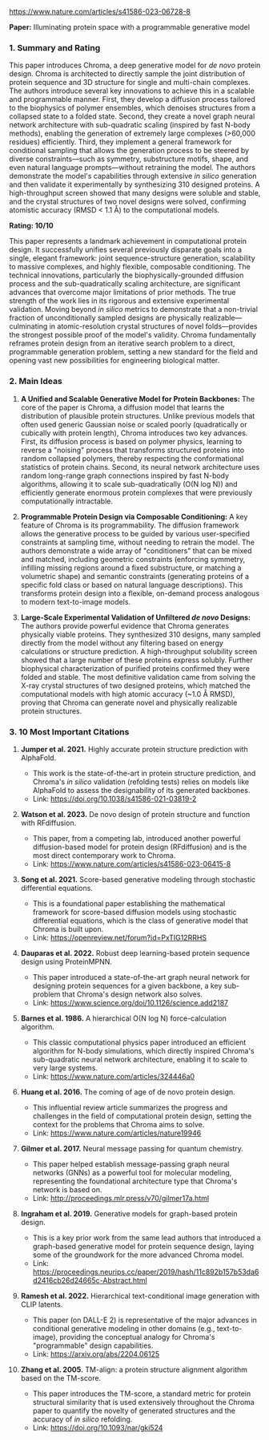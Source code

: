 https://www.nature.com/articles/s41586-023-06728-8

**Paper:** Illuminating protein space with a programmable generative model

### 1. Summary and Rating

This paper introduces Chroma, a deep generative model for *de novo* protein design. Chroma is architected to directly sample the joint distribution of protein sequence and 3D structure for single and multi-chain complexes. The authors introduce several key innovations to achieve this in a scalable and programmable manner. First, they develop a diffusion process tailored to the biophysics of polymer ensembles, which denoises structures from a collapsed state to a folded state. Second, they create a novel graph neural network architecture with sub-quadratic scaling (inspired by fast N-body methods), enabling the generation of extremely large complexes (>60,000 residues) efficiently. Third, they implement a general framework for conditional sampling that allows the generation process to be steered by diverse constraints—such as symmetry, substructure motifs, shape, and even natural language prompts—without retraining the model. The authors demonstrate the model's capabilities through extensive *in silico* generation and then validate it experimentally by synthesizing 310 designed proteins. A high-throughput screen showed that many designs were soluble and stable, and the crystal structures of two novel designs were solved, confirming atomistic accuracy (RMSD < 1.1 Å) to the computational models.

**Rating: 10/10**

This paper represents a landmark achievement in computational protein design. It successfully unifies several previously disparate goals into a single, elegant framework: joint sequence-structure generation, scalability to massive complexes, and highly flexible, composable conditioning. The technical innovations, particularly the biophysically-grounded diffusion process and the sub-quadratically scaling architecture, are significant advances that overcome major limitations of prior methods. The true strength of the work lies in its rigorous and extensive experimental validation. Moving beyond *in silico* metrics to demonstrate that a non-trivial fraction of unconditionally sampled designs are physically realizable—culminating in atomic-resolution crystal structures of novel folds—provides the strongest possible proof of the model's validity. Chroma fundamentally reframes protein design from an iterative search problem to a direct, programmable generation problem, setting a new standard for the field and opening vast new possibilities for engineering biological matter.

### 2. Main Ideas

1.  **A Unified and Scalable Generative Model for Protein Backbones:** The core of the paper is Chroma, a diffusion model that learns the distribution of plausible protein structures. Unlike previous models that often used generic Gaussian noise or scaled poorly (quadratically or cubically with protein length), Chroma introduces two key advances. First, its diffusion process is based on polymer physics, learning to reverse a "noising" process that transforms structured proteins into random collapsed polymers, thereby respecting the conformational statistics of protein chains. Second, its neural network architecture uses random long-range graph connections inspired by fast N-body algorithms, allowing it to scale sub-quadratically (O(N log N)) and efficiently generate enormous protein complexes that were previously computationally intractable.

2.  **Programmable Protein Design via Composable Conditioning:** A key feature of Chroma is its programmability. The diffusion framework allows the generative process to be guided by various user-specified constraints at sampling time, without needing to retrain the model. The authors demonstrate a wide array of "conditioners" that can be mixed and matched, including geometric constraints (enforcing symmetry, infilling missing regions around a fixed substructure, or matching a volumetric shape) and semantic constraints (generating proteins of a specific fold class or based on natural language descriptions). This transforms protein design into a flexible, on-demand process analogous to modern text-to-image models.

3.  **Large-Scale Experimental Validation of Unfiltered *de novo* Designs:** The authors provide powerful evidence that Chroma generates physically viable proteins. They synthesized 310 designs, many sampled directly from the model without any filtering based on energy calculations or structure prediction. A high-throughput solubility screen showed that a large number of these proteins express solubly. Further biophysical characterization of purified proteins confirmed they were folded and stable. The most definitive validation came from solving the X-ray crystal structures of two designed proteins, which matched the computational models with high atomic accuracy (~1.0 Å RMSD), proving that Chroma can generate novel and physically realizable protein structures.

### 3. 10 Most Important Citations

1.  **Jumper et al. 2021.** Highly accurate protein structure prediction with AlphaFold.
    *   This work is the state-of-the-art in protein structure prediction, and Chroma's *in silico* validation (refolding tests) relies on models like AlphaFold to assess the designability of its generated backbones.
    *   Link: https://doi.org/10.1038/s41586-021-03819-2

2.  **Watson et al. 2023.** De novo design of protein structure and function with RFdiffusion.
    *   This paper, from a competing lab, introduced another powerful diffusion-based model for protein design (RFdiffusion) and is the most direct contemporary work to Chroma.
    *   Link: https://www.nature.com/articles/s41586-023-06415-8

3.  **Song et al. 2021.** Score-based generative modeling through stochastic differential equations.
    *   This is a foundational paper establishing the mathematical framework for score-based diffusion models using stochastic differential equations, which is the class of generative model that Chroma is built upon.
    *   Link: https://openreview.net/forum?id=PxTIG12RRHS

4.  **Dauparas et al. 2022.** Robust deep learning-based protein sequence design using ProteinMPNN.
    *   This paper introduced a state-of-the-art graph neural network for designing protein sequences for a given backbone, a key sub-problem that Chroma's design network also solves.
    *   Link: https://www.science.org/doi/10.1126/science.add2187

5.  **Barnes et al. 1986.** A hierarchical O(N log N) force-calculation algorithm.
    *   This classic computational physics paper introduced an efficient algorithm for N-body simulations, which directly inspired Chroma's sub-quadratic neural network architecture, enabling it to scale to very large systems.
    *   Link: https://www.nature.com/articles/324446a0

6.  **Huang et al. 2016.** The coming of age of de novo protein design.
    *   This influential review article summarizes the progress and challenges in the field of computational protein design, setting the context for the problems that Chroma aims to solve.
    *   Link: https://www.nature.com/articles/nature19946

7.  **Gilmer et al. 2017.** Neural message passing for quantum chemistry.
    *   This paper helped establish message-passing graph neural networks (GNNs) as a powerful tool for molecular modeling, representing the foundational architecture type that Chroma's network is based on.
    *   Link: http://proceedings.mlr.press/v70/gilmer17a.html

8.  **Ingraham et al. 2019.** Generative models for graph-based protein design.
    *   This is a key prior work from the same lead authors that introduced a graph-based generative model for protein sequence design, laying some of the groundwork for the more advanced Chroma model.
    *   Link: https://proceedings.neurips.cc/paper/2019/hash/11c892b157b53da6d2416cb26d24665c-Abstract.html

9.  **Ramesh et al. 2022.** Hierarchical text-conditional image generation with CLIP latents.
    *   This paper (on DALL-E 2) is representative of the major advances in conditional generative modeling in other domains (e.g., text-to-image), providing the conceptual analogy for Chroma's "programmable" design capabilities.
    *   Link: https://arxiv.org/abs/2204.06125

10. **Zhang et al. 2005.** TM-align: a protein structure alignment algorithm based on the TM-score.
    *   This paper introduces the TM-score, a standard metric for protein structural similarity that is used extensively throughout the Chroma paper to quantify the novelty of generated structures and the accuracy of *in silico* refolding.
    *   Link: https://doi.org/10.1093/nar/gki524

